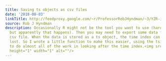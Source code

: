 ```yaml
---
title: Saving ts objects as csv files
date: '2018-08-03'
linkTitle: http://feedproxy.google.com/~r/ProfessorRobJHyndman/~3/YZR-ipjg2sw/
source: Rob J Hyndman
description: Occasionally R might not be the tool you want to use (hard to believe,
  but apparently that happens). Then you may need to export some data from R via a
  csv file. When the data is stored as a ts object, the time index can easily get
  lost. So I wrote a little function to make this easier, using the tsibble package
  to do almost all of the work in looking after the time index.<img src="http://feeds.feedburner.com/~r/ProfessorRobJHyndman/~4/YZR-ipjg2sw"
  height="1" width="1" alt=""/>
---
```

